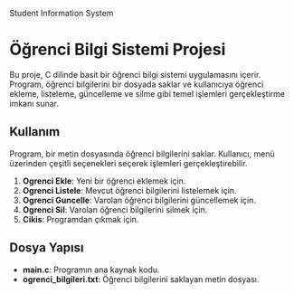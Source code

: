 Student Information System 

# Öğrenci Bilgi Sistemi Projesi

Bu proje, C dilinde basit bir öğrenci bilgi sistemi uygulamasını içerir. Program, öğrenci bilgilerini bir dosyada saklar ve kullanıcıya öğrenci ekleme, listeleme, güncelleme ve silme gibi temel işlemleri gerçekleştirme imkanı sunar.

## Kullanım

Program, bir metin dosyasında öğrenci bilgilerini saklar. Kullanıcı, menü üzerinden çeşitli seçenekleri seçerek işlemleri gerçekleştirebilir.

1. **Ogrenci Ekle**: Yeni bir öğrenci eklemek için.
2. **Ogrenci Listele**: Mevcut öğrenci bilgilerini listelemek için.
3. **Ogrenci Guncelle**: Varolan öğrenci bilgilerini güncellemek için.
4. **Ogrenci Sil**: Varolan öğrenci bilgilerini silmek için.
5. **Cikis**: Programdan çıkmak için.


## Dosya Yapısı

- **main.c**: Programın ana kaynak kodu.
- **ogrenci_bilgileri.txt**: Öğrenci bilgilerini saklayan metin dosyası.
